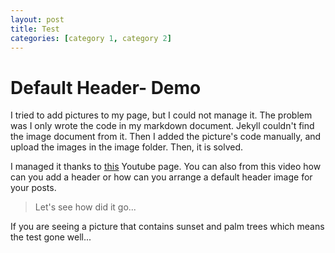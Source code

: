```yaml
---
layout: post
title: Test
categories: [category 1, category 2]
---
```


# Default Header- Demo
 
I tried to add pictures to my page, but I could not manage it. The problem was I only wrote the code in my markdown document. Jekyll couldn't find the image document from it. Then I added the picture's code manually, and upload the images in the image folder. Then, it is solved.

I managed it thanks to [this](/https://www.youtube.com/watch?v=6oKO-7gsM4s) Youtube page. You can also from this video how can you add a header or how can you arrange a default header image for your posts.

>Let's see how did it go...

If you are seeing a picture that contains sunset and palm trees which means the test gone well...
